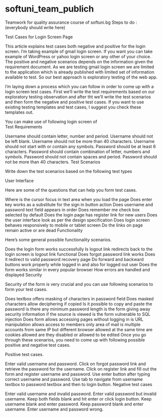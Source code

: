 # softuni_team_publich
Teamwork for quality assurance course of softuni.bg
Steps to do :
(everybody should write here)

Test Cases for Login Screen Page

 
This article explains test cases both negative and positive for the login screen. I’m taking example of gmail login screen. If you want you can take example of WordPress or yahoo login screen or any other of your choice. The positive and negative scenarios depends on the information given the requirement document. As we are testing gmail login screen we are limited to the application which is already published with limited set of information available to test. So our best approach is exploratory testing of the web app.

I’m laying down a process which you can follow in order to come up with a login screen test cases. First we’ll write the test requirements based on our exploratory testing observation and after tht we’ll write the test scenarios and then form the negative and positive test cases.  If you want to use existing testing templates and test cases, I suggest you check these templates out.

You can make use of following login screen of  
Test Requirements

Username should contain letter, number and period.
Username should not be left blank.
Username should not be more than 40 characters.
Username should not start with or contain any symbols.
Password should be at least 6 characters.
Password should contain combination of letter, numbers and symbols.
Password should not contain spaces and period.
Password should not be more than 40 characters.
Test Scenarios

Write down the test scenarios based on the following test types

User Interface

Here are some of the questions that can help you form test cases.

Where is the cursor focus in text area when you load the page
Does enter key works as a substitute for the sign in button action
Does username and password text field appears in order
Does remember me check box selected by default
Does the login page has register link for new users
Does the user interface look as per the design specification
Does login screen behaves responsively to mobile or tablet screen
Do the links on page remain active or are dead
Functionality

Here’s some general possible functionality scenarios.

Does the login form works successfully
Is logout link redirects back to the login screen is logout link functional
Does forgot password link works Does it redirect to valid password recovery page
Do forward and backward buttons work properly while logged in and also for logged out user
Does the form works similar in every popular browser
How errors are handled and displayed
Security

Security of the form is very crucial and you can use following scenarios to form your test cases.

Does textbox offers masking of characters in password field
Does masked characters allow deciphering if copied
Is it possible to copy and paste the password
is there any minimum password length
is the form giving away security information if the source is viewed
is the form vulnerable to SQL injection
Does form allows accessing pages without logging in
is URL manipulation allows access to members only area of mail
is multiple accounts from same IP but different browser allowed at the same time
are cookies allowed are they disabled or allowed to be edited
Once you go through these scenarios, you need to come up with following possible positive and negative test cases.

Positive test cases.

Enter valid username and password.
Click on forgot password link and retrieve the password for the username.
Click on register link and fill out the form and register username and password.
Use enter button after typing correct username and password.
Use tab to navigate from username textbox to password textbox and then to login button.
Negative test cases

Enter valid username and invalid password.
Enter valid password but invalid username.
Keep both fields blank and hit enter or click login button.
Keep username blank and enter password.
Keep password blank and enter username.
Enter username and password wrong.

